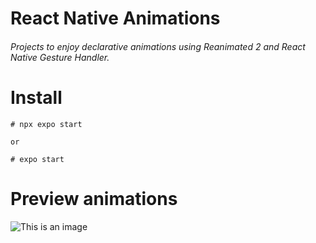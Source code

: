 # React Native Animations
###### Projects to enjoy declarative animations using Reanimated 2 and React Native Gesture Handler.

# Install
```
# npx expo start 

or 

# expo start
```
# Preview animations
![This is an image](https://uc04a7c7b8ad207e6ec77bd4e745.previews.dropboxusercontent.com/p/thumb/ABojZPIjRw22fXCdv0tVSv8XpCTMVk_JKoX1jE0MG5zPYVNvFquMbtxtwYdIFGy5_r0AbomRbwd2NtglT82AjKTvRRTqiXIfLYzkTHrY_1xcW0m42CyUewEV3t38LFmR_Tbket6QZn5rEQnodsMhB4Ct872HvQJpMfsd7xHahAbpOqnwaXQQPWkfTiqU922miL6WinS5t9UsMb4tbwUSJtPdmAAZCg9AHbCMDISW6en26N36GXYLZyI7j05l2ZIuwycwX-u-1DKR9s0_T4GIZdxyRiina_Eg4hzfk9oFl0grLpCTMKQqO_ZOvrwdPbvF3QkF57QpiDS4HS_1yuCOwnlMobRE1sL7IxU4jKbnFYldpNIIsEoo7bb2QDKjw4L8OrCSStKHPXsYgLLnywt6MbLGs3GgkF9gmxAvC6CTT0dubA/p.png)
